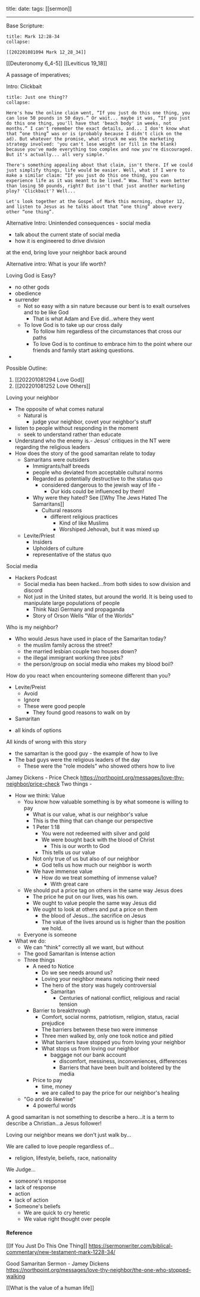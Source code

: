 title: 
date:
tags: [[sermon]]

---
Base Scripture:
```ad-note
title: Mark 12:28-34
collapse:

[[202201081094 Mark 12_28_34]]

```

[[Deuteronomy 6_4-5]]
[[Leviticus 19_18]]



A passage of imperatives;


Intro: 
Clickbait
```ad-note
title: Just one thing??
collapse:

Here's how the online claim went, “If you just do this one thing, you can lose 50 pounds in 50 days.” Or wait... maybe it was, “If you just do this one thing, you'll have that 'beach body' in weeks, not months.” I can't remember the exact details, and... I don't know what that “one thing” was or is (probably because I didn't click on the ad). But whatever the promise, what struck me was the marketing strategy involved: 'you can't lose weight (or fill in the blank) because you've made everything too complex and now you're discouraged. But it's actually... all very simple.'

There's something appealing about that claim, isn't there. If we could just simplify things, life would be easier. Well, what if I were to make a similar claim: “If you just do this one thing, you can experience life as it was meant to be lived.” Wow. That's even better than losing 50 pounds, right? But isn't that just another marketing ploy? 'Clickbait'? Well...

Let's look together at the Gospel of Mark this morning, chapter 12, and listen to Jesus as he talks about that “one thing” above every other “one thing”.
```

Alternative Intro:
Unintended consequences - social media
- talk about the current state of social media
- how it is engineered to drive division


at the end, bring love your neighbor back around

Alternative intro:
What is your life worth?


Loving God is Easy?
- no other gods
- obedience
- surrender
	- Not so easy with a sin nature because our bent is to exalt ourselves and to be like God
		- That is what Adam and Eve did...where they went
	- To love God is to take up our cross daily
		- To follow him regardless of the circumstances that cross our paths
		- To love God is to continue to embrace him to the point where our friends and family start asking questions.
- 

Possible Outline:
1. [[202201081294 Love God]]
2. [[202201081252 Love Others]]






Loving your neighbor
- The opposite of what comes natural
	- Natural is
		- judge your neighbor, covet your neighbor's stuff
- listen to people without responding in the moment
	- seek to understand rather than educate
- Understand who the enemy is.- Jesus' critiques in the NT were regarding the religious leaders
- How does the story of the good samaritan relate to today
	- Samaritans were outsiders 
		- Immigrants/half breeds
		- people who deviated from acceptable cultural norms
		- Regarded as potentially destructive to the status quo
			- considered dangerous to the jewish way of life - 
				- Our kids could be influenced by them!
		- Why were they hated? See [[Why The Jews Hated The Samaritans]]
			- Cultural reasons
				- different religious practices
					- Kind of like Muslims
					- Worshiped Jehovah, but it was mixed up
	- Levite/Priest
		- Insiders
		- Upholders of culture
		- representative of the status quo


Social media 
- Hackers Podcast
	- Social media has been hacked...from both sides to sow division and discord
	- Not just in the United states, but around the world. It is being used to manipulate large populations of people
		- Think Nazi Germany and propaganda
		- Story of Orson Wells "War of the Worlds"


Who is my neighbor?
- Who would Jesus have used in place of the Samaritan today?
	- the muslim family across the street?
	* the married lesbian couple two houses down?
	* the illegal immigrant working three jobs?
	* the person/group on social media who makes my blood boil?

How do you react when encountering someone different than you?
* Levite/Preist
	* Avoid
	* Ignore
	* These were good people
		* They found good reasons to walk on by
* Samaritan
- all kinds of options

All kinds of wrong with this story
- the samaritan is the good guy - the example of how to live
- The bad guys were the religious leaders of the day
	- These were the "role models" who showed others how to live


Jamey Dickens - Price Check
https://northpoint.org/messages/love-thy-neighbor/price-check
Two things - 
- How we think: Value
	- You know how valuable something is by what someone is willing to pay
		- What is our value, what is our neighbor's value
		- This is the thing that can change our perspective
		- 1 Peter 1:18
			- You were not redeemed with silver and gold
			- We were bought back with the blood of Christ
				- This is our worth to God
			- This tells us our value
		- Not only true of us but also of our neighbor
			- God tells us how much our neighbor is worth
		- We have immense value
			- How do we treat something of immense value?
				- With great care
	- We should put a price tag on others in the same way Jesus does
		- The price he put on our lives, was his own.
		- We ought to value people the same way Jesus did
		- We ought to look at others and put a price on them
			- the blood of Jesus...the sacrifice on Jesus
			- The value of the lives around us is higher than the position we hold.
	- Everyone is someone
- What we do:
	- We can "think" correctly all we want, but without 
	- The good Samaritan is Intense action
	- Three things
		- A need to Notice
			- Do we see needs around us?
			- Loving your neighbor means noticing their need
			- The hero of the story was hugely controversial
				- Samaritan
					- Centuries of national conflict, religious and racial tension
		- Barrier to breakthrough
			- Comfort, social norms, patriotism, religion, status, racial prejudice
			- The barriers between these two were immense
			- Three men walked by, only one took notice and pitied
			- What barriers have stopped you from loving your neighbor
			- What stops us from loving our neighbor
				- baggage not our bank account
					- discomfort, messiness, inconveniences, differences
					- Barriers that have been built and bolstered by the media
		- Price to pay
			- time, money
			- we are called to pay the price for our neighbor's healing
	- "Go and do likewise"
		- 4 powerful words

A good samaritan is not something to describe a hero...it is a term to describe a Christian...a Jesus follower!

Loving our neighbor means we don't just walk by...


We are called to love people regardless of...
- religion, lifestyle, beliefs, race, nationality

We Judge...
- someone's response
- lack of response
- action 
- lack of action
- Someone's beliefs
	- We are quick to cry heretic
	- We value right thought over people

#### Reference

[[If You Just Do This One Thing]]
https://sermonwriter.com/biblical-commentary/new-testament-mark-1228-34/

Good Samaritan Sermon - Jamey Dickens
https://northpoint.org/messages/love-thy-neighbor/the-one-who-stopped-walking


[[What is the value of a human life]]